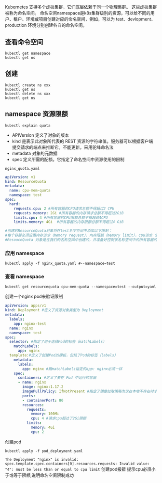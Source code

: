 #

Kubernetes 支持多个虚拟集群，它们底层依赖于同一个物理集群。 这些虚拟集群被称为命名空间。
命名空间namespace是k8s集群级别的资源，可以给不同的用户、租户、环境或项目创建对应的命名空间，例如，可以为 test、devlopment、production 环境分别创建各自的命名空间。

## 查看命令空间
```shell
kubectl get namespace
kubectl get ns
```

## 创建

```shell
kubectl create ns xxx
kubectl get ns
kubectl delete ns xxx
kubectl get ns	
```

## namespace 资源限额

```shell
kubectl explain quota
```
- APIVersion 定义了对象的版本
- kind 是表示此对象所代表的 REST 资源的字符串值。服务器可以根据客户端提交请求的端点来推断它。不能更新。采用驼峰命名法
- metadata 对象的元数据
- spec 定义所需的配额。它指定了命名空间中资源使用的限制

`nginx_quota.yaml`
```yml
apiVersion: v1
kind: ResourceQuota
metadata:
  name: cpu-mem-quota
  namespace: test
spec:
  hard:
    requests.cpu: 2 #所有容器的CPU请求总额不得超过2 CPU
    requests.memory: 2Gi #所有容器的内存请求总额不得超过2GiB
    limits.cpu: 4 #所有容器的CPU限额总额不得超过4CPU
    limits.memory: 4Gi  #所有容器的内存限额总额不得超过4 GiB

#创建的ResourceQuota对象将在test名字空间中添加以下限制：
#每个容器必须设置内存请求（memory request），内存限额（memory limit），cpu请求（cpu request）和cpu限额（cpu limit）。
#ResouceQuota 对象是在我们的名称空间中创建的，并准备好控制该名称空间中的所有容器的总请求和限制.
```
### 应用 namespace
```shell
kubectl apply -f nginx_quota.yaml #--namespace=test
```
### 查看 namespace
```shell
kubectl get resourcequota cpu-mem-quota --namespace=test --output=yaml
```
创建一个nginx pod来验证限制
```yml
apiVersion: apps/v1
kind: Deployment #定义了资源对象类型为 Deployment
metadata:
  labels:
    app: nginx-test
  name: nginx
  namespace: test
spec:
  selector: #指定了用于选择Pod的标签（matchLabels）
    matchLabels:
      app: nginx
  template:#定义了创建Pod的模板，包括了Pod的标签（labels）
    metadata:
      labels:
        app: nginx #跟matchLabels指定的app: nginx必须一样
    spec:
      containers: #定义了要在 Pod 中运行的容器
      - name: nginx
        image: nginx:1.17.2
        imagePullPolicy: IfNotPresent #指定了镜像拉取策略为仅在本地不存在时才拉取
        ports:
        - containerPort: 80
        resources:
          requests:
            memory: 100Mi
            cpu: 4 #请求cpu超过了2Gi限额
          limits:
            memory: 4Gi
            cpu: 2
```
创建pod

```shell
kubectl apply -f pod_deployment.yaml 
```
`The Deployment "nginx" is invalid: spec.template.spec.containers[0].resources.requests: Invalid value: "4": must be less than or equal to cpu limit`
创建pod报错 提示cpu必须小于或等于限额,说明命名空间限制成功
